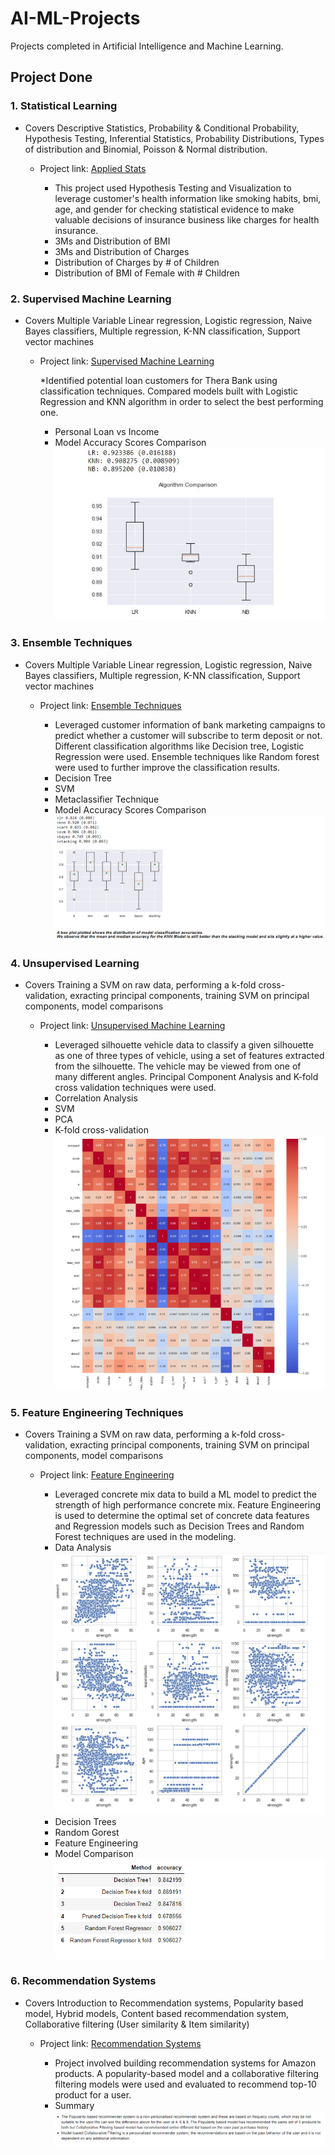 # AI-ML-Projects
Projects completed in Artificial Intelligence and Machine Learning.
## Project Done
### 1. Statistical Learning
* Covers Descriptive Statistics, Probability & Conditional Probability, Hypothesis Testing, Inferential Statistics, Probability Distributions, Types of distribution and Binomial, Poisson & Normal distribution.
    * Project link: [Applied Stats](https://github.com/vvenkatac/AI-ML-Projects/tree/main/01_Applied_Stats)  

      * This project used Hypothesis Testing and Visualization to leverage customer's health information like smoking habits, bmi, age, and gender for checking statistical     evidence to make valuable decisions of insurance business like charges for health insurance.
      * 3Ms and Distribution of BMI
      * 3Ms and Distribution of Charges
      * Distribution of Charges by # of Children
      * Distribution of BMI of Female with # Children
### 2. Supervised Machine Learning
* Covers Multiple Variable Linear regression, Logistic regression, Naive Bayes classifiers, Multiple regression, K-NN classification, Support vector machines
    * Project link: [Supervised Machine Learning](https://github.com/vvenkatac/AI-ML-Projects/tree/main/02_Supervised%20Machine%20Learning)
    
         *Identified potential loan customers for Thera Bank using classification techniques. Compared models built with Logistic Regression and KNN algorithm in order to select   the best performing one.
         * Personal Loan vs Income
         * Model Accuracy Scores Comparison <br>
         ![](Images_Main/SL_Image.png)
### 3. Ensemble Techniques
* Covers Multiple Variable Linear regression, Logistic regression, Naive Bayes classifiers, Multiple regression, K-NN classification, Support vector machines
    * Project link: [Ensemble Techniques](https://github.com/vvenkatac/AI-ML-Projects/tree/main/03_Ensemble_Techniques)
    
         * Leveraged customer information of bank marketing campaigns to predict whether a customer will subscribe to term deposit or not. Different classification algorithms like Decision tree, Logistic Regression were used. Ensemble techniques like Random forest were used to further improve the classification results.
         * Decision Tree 
         * SVM 
         * Metaclassifier Technique 
         * Model Accuracy Scores Comparison <br>
         ![](Images_Main/Ensemble_Image.PNG)
### 4. Unsupervised Learning
* Covers Training a SVM on raw data, performing a k-fold cross-validation, exracting principal components, training SVM on principal components, model comparisons 
    * Project link: [Unsupervised Machine Learning](https://github.com/vvenkatac/AI-ML-Projects/tree/main/04_Unsupervised_Learning)
         
         * Leveraged silhouette vehicle data to  classify a given silhouette as one of three types of vehicle, using a set of features extracted from the silhouette. The vehicle may be viewed from one of many different angles. Principal Component Analysis and K-fold cross validation techniques were used.
         * Correlation Analysis
         * SVM 
         * PCA 
         * K-fold cross-validation <br>
         ![](Images_Main/USL_Image.PNG)
 ### 5. Feature Engineering Techniques
* Covers Training a SVM on raw data, performing a k-fold cross-validation, exracting principal components, training SVM on principal components, model comparisons 
    * Project link: [Feature Engineering](https://github.com/vvenkatac/AI-ML-Projects/tree/main/05_Featurization%2C%20Model%20Selection%20%26%20Tuning)
         
         * Leveraged concrete mix data to build a ML model to predict the strength of high performance concrete mix. Feature Engineering is used to determine the optimal set of concrete data features and Regression models such as Decision Trees and Random Forest techniques are used in the  modeling. 
         * Data Analysis <br>
         ![](Images_Main/fmst_Image1.PNG) <br>
         * Decision Trees
         * Random Gorest
         * Feature Engineering 
         * Model Comparison <br>
         ![](Images_Main/fmst_Image2.PNG) 
 
### 6. Recommendation Systems
* Covers Introduction to Recommendation systems, Popularity based model, Hybrid models, Content based recommendation system, Collaborative filtering (User similarity & Item similarity)
     * Project link: [Recommendation Systems](https://github.com/vvenkatac/AI-ML-Projects/tree/main/06_Recommendation_Systems)
      
         * Project involved building recommendation systems for Amazon products. A popularity-based model and a collaborative filtering filtering models were used and evaluated to recommend top-10 product for a user.
         * Summary 
         ![](Images_Main/Recommend_Image.PNG)       
